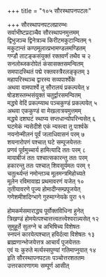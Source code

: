 +++
title = "१०५ सौरस्थापनपटलः"

+++
सौरस्थापनपटलप्रारम्भः    
सर्वाभीष्टप्रदञ्चैव सौरस्थापनमुत्तमम्  
द्विभुजञ्च द्विनेत्रञ्च किरीटमकुटान्वितम् १  
मकुटान्तं कण्ठमूलात्प्रभामण्डलमण्डितम्  
गण्डौ ताटङ्कसंयुक्तं रक्तवर्णं तथैव च २  
सनलोब्जकरोपेतं कंसासक्तसमन्वितम्  
समपादस्थितं पद्मे रक्तवस्त्रैरलङ्कृतम् ३  
महापरिस्थञ्च द्वारस्य सव्यपार्श्वेके  
अथवा वामपार्श्वे तु सौरालयं प्रकल्पयेत् ४  
षोडशस्तम्भसंयुक्तं चतुर्द्वारसमन्वितम्  
मद्ध्ये वेदिं प्रकल्प्याथ पञ्चकुण्डं प्रकल्पयेत् ५  
अथवा एककुण्डं वा मेखलात्रयमुत्तमम्  
मद्ध्ये दशघटं स्थाप्य सप्तधान्योपरिन्यसेत् ६  
घटमेकं न्यसेदीशे एकं न्यस्त्वा तु पार्श्वके  
नयनोन्मीलनं पूर्वं जलाधिवासनं परम् ७  
शयनारोपणं पश्चात् घटे सम्पूजयेत्ततः  
प्रणवं पूर्वमुच्चार्य हामित्यादि ततः परम् ८  
मायाबीजं ततः पश्चात्सकारन्तु ततः परम्  
हकारन्तु ततः पश्चात् शिवसूर्यमतः परम् ९  
चतुर्त्थ्यन्तं नमोन्तञ्च मूलमन्त्रमिहोच्यते  
मूलेन रविमावाह्य प्रथमावरणं यजेत् १०  
तृतीयावरणे पूज्य होमादीन्सम्प्रपूजयेत्  
गणेशमीशदिग्भागे गुरुमाग्नेयके पुरा ११  

होमकर्मसमाराद्ध्य पूर्वोक्तविधिना हुनेत्  
त्रिखण्डं होमयेत्पश्चात्तत्त्वतत्त्वेश्वरान्न्यसेत् १२  
सुमुहूर्ते सुलग्ने च अभिषिच्य विशेषतः  
स्नपनं कारयेत्पश्चात् हविर्दत्वा विशेषतः १३  
ब्राह्मणान्भोजयेत्तत्र आचार्यं पूजयेत्ततः  
एवं यः कुरुते मर्त्यस्सपुण्यां गतिमाप्नुयात् १४  
इति सौरस्थापनपटलः पञ्चोत्तरशततमः  
उत्तरकारणागमः सम्पूर्ण आसीत्  